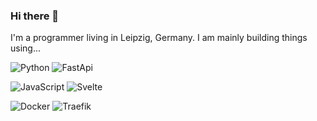 ### Hi there 👋

I'm a programmer living in Leipzig, Germany. I am mainly building things using...

![Python](https://img.shields.io/badge/python-orange?style=for-the-badge&logo=python)
![FastApi](https://img.shields.io/badge/fastapi-orange?style=for-the-badge&logo=fastapi)

![JavaScript](https://img.shields.io/badge/javascript-red?style=for-the-badge&logo=javascript)
![Svelte](https://img.shields.io/badge/svelte-red?style=for-the-badge&logo=svelte)

![Docker](https://img.shields.io/badge/docker-blue?style=for-the-badge&logo=docker)
![Traefik](https://img.shields.io/badge/traefik-blue?style=for-the-badge&logo=traefik)

<!-- You can follow my progress on Youtube:

<a href="https://www.youtube.com/channel/UC9Q1m9Gl7yj9Q1xi1451nGg/featured"><img alt="link to my youtube channel" src="https://img.shields.io/youtube/channel/views/UC9Q1m9Gl7yj9Q1xi1451nGg"></a> -->

<!--
**Spansky/Spansky** is a ✨ _special_ ✨ repository because its `README.md` (this file) appears on your GitHub profile.

Here are some ideas to get you started:

- 🔭 I’m currently working on ...
- 🌱 I’m currently learning ...
- 👯 I’m looking to collaborate on ...
- 🤔 I’m looking for help with ...
- 💬 Ask me about ...
- 📫 How to reach me: ...
- 😄 Pronouns: ...
- ⚡ Fun fact: ...
-->
